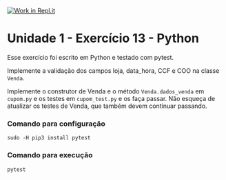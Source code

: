 [![Work in Repl.it](https://classroom.github.com/assets/work-in-replit-14baed9a392b3a25080506f3b7b6d57f295ec2978f6f33ec97e36a161684cbe9.svg)](https://classroom.github.com/online_ide?assignment_repo_id=3364049&assignment_repo_type=AssignmentRepo)
# Unidade 1 - Exercício 13 - Python
Esse exercício foi escrito em Python e testado com pytest.

Implemente a validação dos campos loja, data_hora, CCF e COO na classe `Venda`.

Implemente o construtor de Venda e o método `Venda.dados_venda` em `cupom.py` e os testes em `cupom_test.py` e os faça passar. Não esqueça de atualizar os testes de Venda, que também devem continuar passando.

### Comando para configuração
`sudo -H pip3 install pytest`

### Comando para execução
`pytest`
